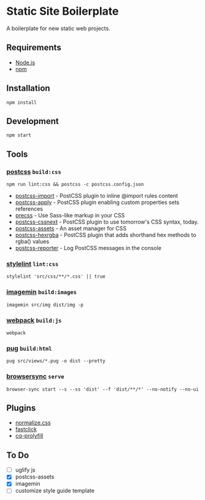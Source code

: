 # Static Site Boilerplate
A boilerplate for new static web projects.

## Requirements
* [Node.js](https://nodejs.org/en/)
* [npm](https://www.npmjs.com/)

## Installation
```
npm install
```

## Development
```
npm start
```

## Tools

### [postcss](https://github.com/postcss/postcss) ```build:css```
```
npm run lint:css && postcss -c postcss.config.json
```
* [postcss-import](https://github.com/postcss/postcss-import) - PostCSS plugin to inline @import rules content
* [postcss-apply](https://github.com/pascalduez/postcss-apply) - PostCSS plugin enabling custom properties sets references
* [precss](https://github.com/jonathantneal/precss) - Use Sass-like markup in your CSS
* [postcss-cssnext](https://github.com/MoOx/postcss-cssnext) - PostCSS plugin to use tomorrow's CSS syntax, today.
* [postcss-assets](https://github.com/assetsjs/postcss-assets) - An asset manager for CSS
* [postcss-hexrgba](https://github.com/seaneking/postcss-hexrgba) - PostCSS plugin that adds shorthand hex methods to rgba() values
* [postcss-reporter](https://github.com/postcss/postcss-reporter) - Log PostCSS messages in the console

### [stylelint](https://github.com/stylelint/stylelint) ```lint:css```
```
stylelint 'src/css/**/*.css' || true
```

### [imagemin](https://github.com/imagemin/imagemin) ```build:images```
```
imagemin src/img dist/img -p
```

### [webpack](https://github.com/webpack/webpack) ```build:js```
```
webpack
```

### [pug](https://github.com/pugjs/pug) ```build:html```
```
pug src/views/*.pug -o dist --pretty
```

### [browsersync](https://github.com/Browsersync/browser-sync) ```serve```
```
browser-sync start --s --ss 'dist' --f 'dist/**/*' --no-notify --no-ui
```

## Plugins
* [normalize.css](https://github.com/necolas/normalize.css)
* [fastclick](https://github.com/ftlabs/fastclick)
* [cq-prolyfill](https://github.com/ausi/cq-prolyfill)

## To Do
- [ ] uglify js
- [x] postcss-assets
- [x] imagemin
- [ ] customize style guide template
